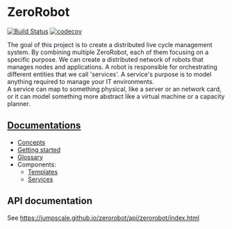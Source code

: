 # ZeroRobot
[![Build Status](https://travis-ci.org/Jumpscale/zerorobot.svg?branch=master)](https://travis-ci.org/Jumpscale/zerorobot)
[![codecov](https://codecov.io/gh/Jumpscale/zerorobot/branch/master/graph/badge.svg)](https://codecov.io/gh/Jumpscale/zerorobot)

The goal of this project is to create a distributed live cycle management system.
By combining multiple ZeroRobot, each of them focusing on a specific purpose. We can create a distributed network of robots that manages nodes and applications.
A robot is responsible for orchestrating different entities that we call 'services'. A service's purpose is to model anything required to manage your IT environments.  
A service can map to something physical, like a server or an network card, or it can model something more abstract like a virtual machine or a capacity planner.

## [Documentations](docs)
- [Concepts](docs/concepts.md)
- [Getting started](docs/getting_started.md)
- [Glossary](docs/glossary.md)
- Components:
    - [Templates](templates/README.md)
    - [Services](services/README.md)
## API documentation
See https://jumpscale.github.io/zerorobot/api/zerorobot/index.html
